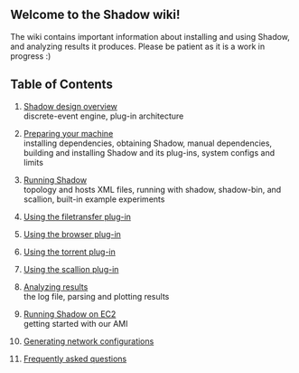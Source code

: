 ## Welcome to the Shadow wiki! 

The wiki contains important information about installing and using Shadow, and analyzing results it produces. Please be patient as it is a work in progress :)

## Table of Contents

1. [Shadow design overview](Shadow-design-overview)  
discrete-event engine, plug-in architecture

1. [Preparing your machine](Preparing-your-machine)  
installing dependencies, obtaining Shadow, manual dependencies, building and installing Shadow and its plug-ins, system configs and limits

1. [Running Shadow](Running-Shadow)  
topology and hosts XML files, running with shadow, shadow-bin, and scallion, built-in example experiments

1. [Using the filetransfer plug-in](Using-the-filetransfer-plug-in)  

1. [Using the browser plug-in](Using-the-browser-plug-in)  

1. [Using the torrent plug-in](Using-the-torrent-plug-in)  

1. [Using the scallion plug-in](Using-the-scallion-plug-in)  

1. [Analyzing results](Analyzing-results)  
the log file, parsing and plotting results

1. [Running Shadow on EC2](Running-Shadow-on-EC2)  
getting started with our AMI

1. [Generating network configurations](Generating-network-configurations)  

1. [Frequently asked questions](Frequently-asked-questions)  